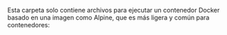 Esta carpeta solo contiene archivos para ejecutar un contenedor Docker basado en una imagen como Alpine, que es más ligera y común para contenedores:





